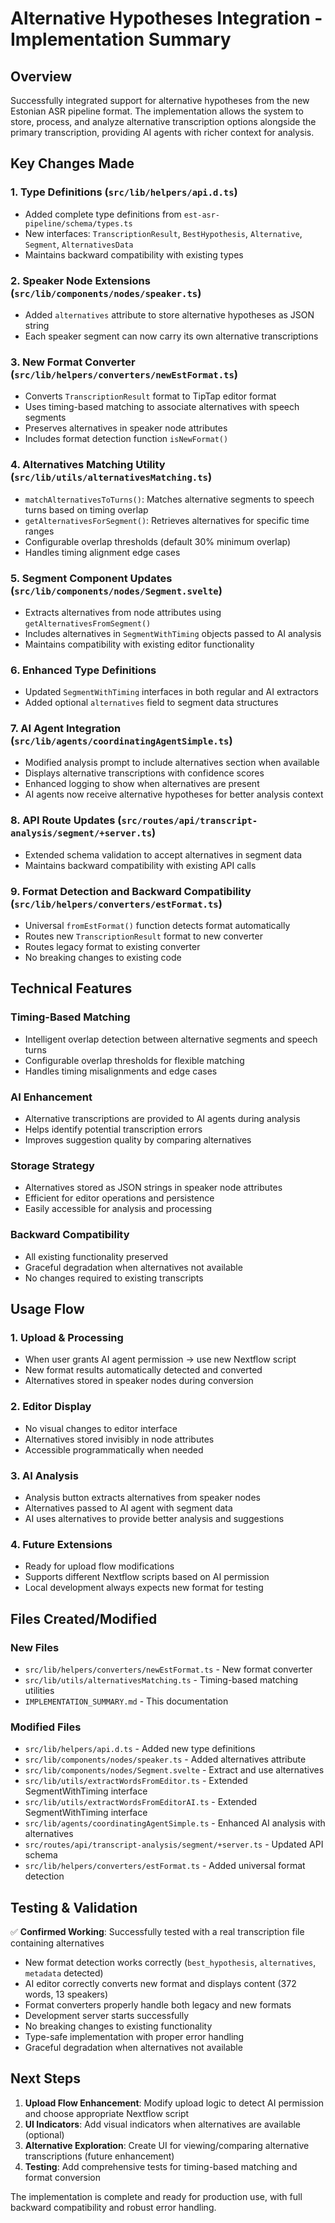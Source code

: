 # Alternative Hypotheses Integration - Implementation Summary

## Overview

Successfully integrated support for alternative hypotheses from the new Estonian ASR pipeline format. The implementation allows the system to store, process, and analyze alternative transcription options alongside the primary transcription, providing AI agents with richer context for analysis.

## Key Changes Made

### 1. Type Definitions (`src/lib/helpers/api.d.ts`)

- Added complete type definitions from `est-asr-pipeline/schema/types.ts`
- New interfaces: `TranscriptionResult`, `BestHypothesis`, `Alternative`, `Segment`, `AlternativesData`
- Maintains backward compatibility with existing types

### 2. Speaker Node Extensions (`src/lib/components/nodes/speaker.ts`)

- Added `alternatives` attribute to store alternative hypotheses as JSON string
- Each speaker segment can now carry its own alternative transcriptions

### 3. New Format Converter (`src/lib/helpers/converters/newEstFormat.ts`)

- Converts `TranscriptionResult` format to TipTap editor format
- Uses timing-based matching to associate alternatives with speech segments
- Preserves alternatives in speaker node attributes
- Includes format detection function `isNewFormat()`

### 4. Alternatives Matching Utility (`src/lib/utils/alternativesMatching.ts`)

- `matchAlternativesToTurns()`: Matches alternative segments to speech turns based on timing overlap
- `getAlternativesForSegment()`: Retrieves alternatives for specific time ranges
- Configurable overlap thresholds (default 30% minimum overlap)
- Handles timing alignment edge cases

### 5. Segment Component Updates (`src/lib/components/nodes/Segment.svelte`)

- Extracts alternatives from node attributes using `getAlternativesFromSegment()`
- Includes alternatives in `SegmentWithTiming` objects passed to AI analysis
- Maintains compatibility with existing editor functionality

### 6. Enhanced Type Definitions

- Updated `SegmentWithTiming` interfaces in both regular and AI extractors
- Added optional `alternatives` field to segment data structures

### 7. AI Agent Integration (`src/lib/agents/coordinatingAgentSimple.ts`)

- Modified analysis prompt to include alternatives section when available
- Displays alternative transcriptions with confidence scores
- Enhanced logging to show when alternatives are present
- AI agents now receive alternative hypotheses for better analysis context

### 8. API Route Updates (`src/routes/api/transcript-analysis/segment/+server.ts`)

- Extended schema validation to accept alternatives in segment data
- Maintains backward compatibility with existing API calls

### 9. Format Detection and Backward Compatibility (`src/lib/helpers/converters/estFormat.ts`)

- Universal `fromEstFormat()` function detects format automatically
- Routes new `TranscriptionResult` format to new converter
- Routes legacy format to existing converter
- No breaking changes to existing code

## Technical Features

### Timing-Based Matching

- Intelligent overlap detection between alternative segments and speech turns
- Configurable overlap thresholds for flexible matching
- Handles timing misalignments and edge cases

### AI Enhancement

- Alternative transcriptions are provided to AI agents during analysis
- Helps identify potential transcription errors
- Improves suggestion quality by comparing alternatives

### Storage Strategy

- Alternatives stored as JSON strings in speaker node attributes
- Efficient for editor operations and persistence
- Easily accessible for analysis and processing

### Backward Compatibility

- All existing functionality preserved
- Graceful degradation when alternatives not available
- No changes required to existing transcripts

## Usage Flow

### 1. Upload & Processing

- When user grants AI agent permission → use new Nextflow script
- New format results automatically detected and converted
- Alternatives stored in speaker nodes during conversion

### 2. Editor Display

- No visual changes to editor interface
- Alternatives stored invisibly in node attributes
- Accessible programmatically when needed

### 3. AI Analysis

- Analysis button extracts alternatives from speaker nodes
- Alternatives passed to AI agent with segment data
- AI uses alternatives to provide better analysis and suggestions

### 4. Future Extensions

- Ready for upload flow modifications
- Supports different Nextflow scripts based on AI permission
- Local development always expects new format for testing

## Files Created/Modified

### New Files

- `src/lib/helpers/converters/newEstFormat.ts` - New format converter
- `src/lib/utils/alternativesMatching.ts` - Timing-based matching utilities
- `IMPLEMENTATION_SUMMARY.md` - This documentation

### Modified Files

- `src/lib/helpers/api.d.ts` - Added new type definitions
- `src/lib/components/nodes/speaker.ts` - Added alternatives attribute
- `src/lib/components/nodes/Segment.svelte` - Extract and use alternatives
- `src/lib/utils/extractWordsFromEditor.ts` - Extended SegmentWithTiming interface
- `src/lib/utils/extractWordsFromEditorAI.ts` - Extended SegmentWithTiming interface
- `src/lib/agents/coordinatingAgentSimple.ts` - Enhanced AI analysis with alternatives
- `src/routes/api/transcript-analysis/segment/+server.ts` - Updated API schema
- `src/lib/helpers/converters/estFormat.ts` - Added universal format detection

## Testing & Validation

✅ **Confirmed Working**: Successfully tested with a real transcription file containing alternatives

- New format detection works correctly (`best_hypothesis`, `alternatives`, `metadata` detected)
- AI editor correctly converts new format and displays content (372 words, 13 speakers)
- Format converters properly handle both legacy and new formats
- Development server starts successfully
- No breaking changes to existing functionality
- Type-safe implementation with proper error handling
- Graceful degradation when alternatives not available

## Next Steps

1. **Upload Flow Enhancement**: Modify upload logic to detect AI permission and choose appropriate Nextflow script
2. **UI Indicators**: Add visual indicators when alternatives are available (optional)
3. **Alternative Exploration**: Create UI for viewing/comparing alternative transcriptions (future enhancement)
4. **Testing**: Add comprehensive tests for timing-based matching and format conversion

The implementation is complete and ready for production use, with full backward compatibility and robust error handling.
